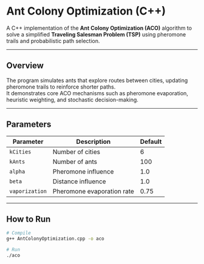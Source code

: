 # Ant Colony Optimization (C++)

A C++ implementation of the **Ant Colony Optimization (ACO)** algorithm to solve a simplified **Traveling Salesman Problem (TSP)** using pheromone trails and probabilistic path selection.

---

## Overview

The program simulates ants that explore routes between cities, updating pheromone trails to reinforce shorter paths.  
It demonstrates core ACO mechanisms such as pheromone evaporation, heuristic weighting, and stochastic decision-making.

---

## Parameters

| Parameter | Description | Default |
|------------|--------------|----------|
| `kCities` | Number of cities | 6 |
| `kAnts` | Number of ants | 100 |
| `alpha` | Pheromone influence | 1.0 |
| `beta` | Distance influence | 1.0 |
| `vaporization` | Pheromone evaporation rate | 0.75 |

---

## How to Run

```bash
# Compile
g++ AntColonyOptimization.cpp -o aco

# Run
./aco


